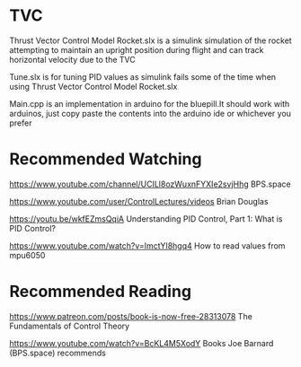# TVC
Thrust Vector Control Model Rocket.slx is a simulink simulation of the rocket attempting to maintain an upright position during flight and can track horizontal velocity due to the TVC

Tune.slx is for tuning PID values as simulink fails some of the time when using Thrust Vector Control Model Rocket.slx

Main.cpp is an implementation in arduino for the bluepill.It should work with arduinos, just copy paste the contents into the arduino ide or whichever you prefer

# Recommended Watching

https://www.youtube.com/channel/UCILl8ozWuxnFYXIe2svjHhg BPS.space

https://www.youtube.com/user/ControlLectures/videos Brian Douglas

https://youtu.be/wkfEZmsQqiA Understanding PID Control, Part 1: What is PID Control?

https://www.youtube.com/watch?v=ImctYI8hgq4 How to read values from mpu6050

# Recommended Reading
https://www.patreon.com/posts/book-is-now-free-28313078 The Fundamentals of Control Theory

https://www.youtube.com/watch?v=BcKL4M5XodY Books Joe Barnard (BPS.space) recommends
